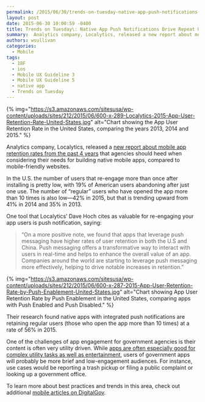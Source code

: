 ```yaml
---
permalink: /2015/06/30/trends-on-tuesday-native-app-push-notifications-drive-repeat-use/
layout: post
date: 2015-06-30 10:00:59 -0400
title: Trends on Tuesday\: Native App Push Notifications Drive Repeat Use
summary:  Analytics company, Localytics, released a new report about mobile app retention rates from the past 4 years that agencies should heed when considering their needs for building native mobile apps, compared to mobile-friendly websites.
authors: wsullivan
categories:
  - Mobile
tags:
  - 18F
  - ios
  - Mobile UX Guideline 3
  - Mobile UX Guideline 5
  - native app
  - Trends on Tuesday
---
```


{% img="https://s3.amazonaws.com/sitesusa/wp-content/uploads/sites/212/2015/06/600-x-289-Localytics-2015-App-User-Retention-Rate-United-States.jpg" alt="Chart showing the App User Retention Rate in the United States, comparing the years 2013, 2014 and 2015." %}

Analytics company, Localytics, released a [new report about mobile app retention rates from the past 4 years](http://info.govalytics.com/blog/app-user-retention-improves-in-the-us) that agencies should heed when considering their needs for building native mobile apps, compared to mobile-friendly websites.

In the U.S. the number of users that re-engage more than once after installing is pretty low, with 19% of American users abandoning after just one use. The number of “regular” users who have opened the app more than 10 times is also low—42% in 2015, but that is trending upward from 41% in 2014 and 35% in 2013.

One tool that Localytics&#8217; Dave Hoch cites as valuable for re-engaging your app users is push notification, saying:

> “On a more positive note, we found that apps that leverage push messaging have higher rates of user retention in both the U.S and China. Push messaging offers a transformative way to interact with users in real-time and helps to enhance the overall value of an app. Companies around the world are starting to leverage push messaging more effectively, helping to drive notable increases in retention.”

{% img="https://s3.amazonaws.com/sitesusa/wp-content/uploads/sites/212/2015/06/600-x-287-2015-App-User-Retention-Rate-by-Push-Enablement-United-States.jpg" alt="Chart showing App User Retention Rate by Push Enablement in the United States, comparing apps with Push Enabled and Push Disabled." %}

Their research found native apps with integrated push notifications are retaining regular users (those who open the app more than 10 times) at a rate of 56% in 2015.

One of the challenges of app engagement for government agencies is their content is often very utility driven. While [apps are often especially good for complex utility tasks as well as entertainment](https://www.WHATEVER/2015/03/10/trends-on-tuesday-more-time-consuming-complex-tasks-on-mobile-platforms/), users of government apps will probably be more brief and low-engagement audiences. For instance, use cases would be reporting a trash pickup or filing a public complaint or looking up a government office.

To learn more about best practices and trends in this area, check out additional  [mobile articles on DigitalGov](https://www.WHATEVER/tag/mobile-2/).